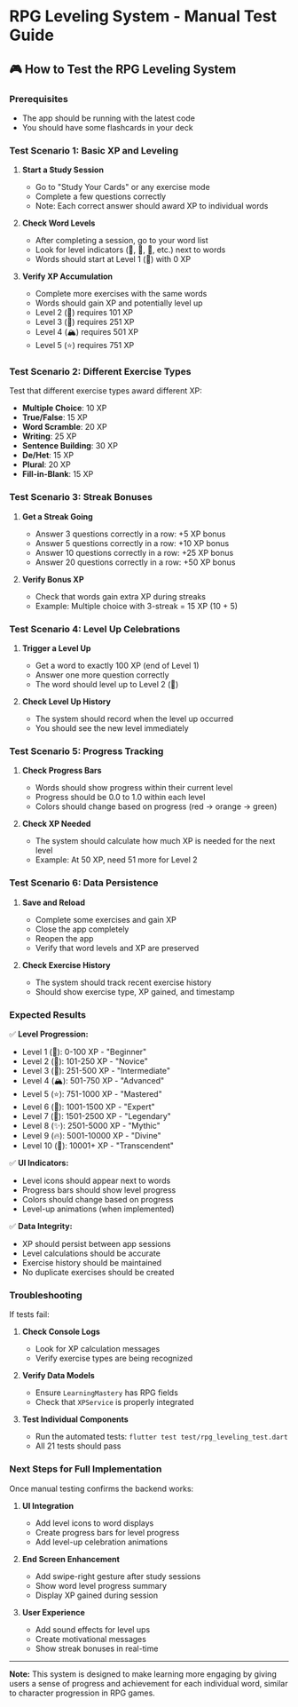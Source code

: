 # RPG Leveling System - Manual Test Guide

## 🎮 How to Test the RPG Leveling System

### **Prerequisites**
- The app should be running with the latest code
- You should have some flashcards in your deck

### **Test Scenario 1: Basic XP and Leveling**

1. **Start a Study Session**
   - Go to "Study Your Cards" or any exercise mode
   - Complete a few questions correctly
   - Note: Each correct answer should award XP to individual words

2. **Check Word Levels**
   - After completing a session, go to your word list
   - Look for level indicators (🌱, 🌿, 🌳, etc.) next to words
   - Words should start at Level 1 (🌱) with 0 XP

3. **Verify XP Accumulation**
   - Complete more exercises with the same words
   - Words should gain XP and potentially level up
   - Level 2 (🌿) requires 101 XP
   - Level 3 (🌳) requires 251 XP
   - Level 4 (🏔️) requires 501 XP
   - Level 5 (⭐) requires 751 XP

### **Test Scenario 2: Different Exercise Types**

Test that different exercise types award different XP:

- **Multiple Choice**: 10 XP
- **True/False**: 15 XP  
- **Word Scramble**: 20 XP
- **Writing**: 25 XP
- **Sentence Building**: 30 XP
- **De/Het**: 15 XP
- **Plural**: 20 XP
- **Fill-in-Blank**: 15 XP

### **Test Scenario 3: Streak Bonuses**

1. **Get a Streak Going**
   - Answer 3 questions correctly in a row: +5 XP bonus
   - Answer 5 questions correctly in a row: +10 XP bonus
   - Answer 10 questions correctly in a row: +25 XP bonus
   - Answer 20 questions correctly in a row: +50 XP bonus

2. **Verify Bonus XP**
   - Check that words gain extra XP during streaks
   - Example: Multiple choice with 3-streak = 15 XP (10 + 5)

### **Test Scenario 4: Level Up Celebrations**

1. **Trigger a Level Up**
   - Get a word to exactly 100 XP (end of Level 1)
   - Answer one more question correctly
   - The word should level up to Level 2 (🌿)

2. **Check Level Up History**
   - The system should record when the level up occurred
   - You should see the new level immediately

### **Test Scenario 5: Progress Tracking**

1. **Check Progress Bars**
   - Words should show progress within their current level
   - Progress should be 0.0 to 1.0 within each level
   - Colors should change based on progress (red → orange → green)

2. **Check XP Needed**
   - The system should calculate how much XP is needed for the next level
   - Example: At 50 XP, need 51 more for Level 2

### **Test Scenario 6: Data Persistence**

1. **Save and Reload**
   - Complete some exercises and gain XP
   - Close the app completely
   - Reopen the app
   - Verify that word levels and XP are preserved

2. **Check Exercise History**
   - The system should track recent exercise history
   - Should show exercise type, XP gained, and timestamp

### **Expected Results**

✅ **Level Progression:**
- Level 1 (🌱): 0-100 XP - "Beginner"
- Level 2 (🌿): 101-250 XP - "Novice"  
- Level 3 (🌳): 251-500 XP - "Intermediate"
- Level 4 (🏔️): 501-750 XP - "Advanced"
- Level 5 (⭐): 751-1000 XP - "Mastered"
- Level 6 (🌟): 1001-1500 XP - "Expert"
- Level 7 (💫): 1501-2500 XP - "Legendary"
- Level 8 (✨): 2501-5000 XP - "Mythic"
- Level 9 (🔥): 5001-10000 XP - "Divine"
- Level 10 (👑): 10001+ XP - "Transcendent"

✅ **UI Indicators:**
- Level icons should appear next to words
- Progress bars should show level progress
- Colors should change based on progress
- Level-up animations (when implemented)

✅ **Data Integrity:**
- XP should persist between app sessions
- Level calculations should be accurate
- Exercise history should be maintained
- No duplicate exercises should be created

### **Troubleshooting**

If tests fail:

1. **Check Console Logs**
   - Look for XP calculation messages
   - Verify exercise types are being recognized

2. **Verify Data Models**
   - Ensure `LearningMastery` has RPG fields
   - Check that `XPService` is properly integrated

3. **Test Individual Components**
   - Run the automated tests: `flutter test test/rpg_leveling_test.dart`
   - All 21 tests should pass

### **Next Steps for Full Implementation**

Once manual testing confirms the backend works:

1. **UI Integration**
   - Add level icons to word displays
   - Create progress bars for level progress
   - Add level-up celebration animations

2. **End Screen Enhancement**
   - Add swipe-right gesture after study sessions
   - Show word level progress summary
   - Display XP gained during session

3. **User Experience**
   - Add sound effects for level ups
   - Create motivational messages
   - Show streak bonuses in real-time

---

**Note:** This system is designed to make learning more engaging by giving users a sense of progress and achievement for each individual word, similar to character progression in RPG games.

